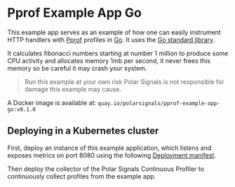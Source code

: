 # Pprof Example App Go

This example app serves as an example of how one can easily instrument HTTP handlers with [Pprof][pprof] profiles in [Go](https://golang.org/). It uses the [Go standard library][gostdlib].

It calculates fibonacci numbers starting at number 1 million to produce some CPU activity and allocates memory 1mb per second, it never frees this memory so be careful it may crash your system.

> Run this example at your own risk Polar Signals is not responsible for damage this example may cause.

A Docker image is available at: `quay.io/polarsignals/pprof-example-app-go:v0.1.0`

## Deploying in a Kubernetes cluster

First, deploy an instance of this example application, which listens and exposes metrics on port 8080 using the following [Deployment manifest](manifests/deployment.yaml).

Then deploy the collector of the Polar Signals Continuous Profiler to continuously collect profiles from the example app.

[pprof]:https://github.com/google/pprof
[gostdlib]:https://golang.org/pkg/net/http/pprof/
